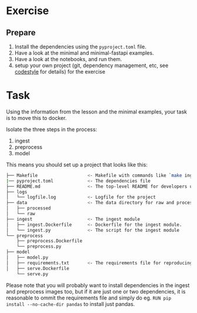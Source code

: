 # Exercise

## Prepare

1. Install the dependencies using the `pyproject.toml` file.
2. Have a look at the minimal and minimal-fastapi examples.
3. Have a look at the notebooks, and run them.
4. setup your own project (git, dependency management, etc, see [codestyle](https://github.com/raoulg/codestyle) for details) for the exercise

# Task
Using the information from the lesson and the minimal examples, your task is to move this to docker.

Isolate the three steps in the process:
1. ingest
2. preprocess
3. model

This means you should set up a project that looks like this:
```bash
├── Makefile                   <- Makefile with commands like `make ingest` or `make train`
|── pyproject.toml             <- The dependencies file
├── README.md                  <- The top-level README for developers using this project.
├── logs
│   └── logfile.log            <- Logfile for the project
├── data                       <- The data directory for raw and processed data
│   ├── processed
│   └── raw
├── ingest                     <- The ingest module
│   ├── ingest.Dockerfile      <- Dockerfile for the ingest module.
│   └── ingest.py              <- The script for the ingest module
└── preprocess
    ├── preprocess.Dockerfile
    └── preprocess.py
├── model
│   ├── model.py
│   ├── requirements.txt       <- The requirements file for reproducing the analysis environment
│   ├── serve.Dockerfile
    └── serve.py
```

Please note that you will probably want to install dependencies in the ingest and preprocess
images too, but if it are just one or two dependencies,
it is reasonable to ommit the requirements file and
simply do eg. `RUN pip install --no-cache-dir pandas` to install just pandas.
